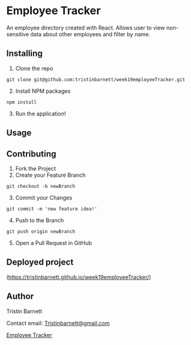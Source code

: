 # Employee Tracker
An employee directory created with React. Allows user to view non-sensitive data about other employees and filter by name.


## Installing
1. Clone the repo 
```
git clone git@github.com:tristinbarnett/week19employeeTracker.git
```
2. Install NPM packages 
```
npm install
```
3. Run the application!

## Usage


## Contributing
1. Fork the Project
2. Create your Feature Branch 
```
git checkout -b newBranch
```
3. Commit your Changes 
```
git commit -m 'new feature idea!'
```
4. Push to the Branch 
```
git push origin newBranch
```
5. Open a Pull Request in GitHub

## Deployed project
(https://tristinbarnett.github.io/week19employeeTracker/)

## Author
Tristin Barnett 

Contact email: Tristinbarnett@gmail.com

[Employee Tracker](https://github.com/tristinbarnett/week19employeeTracker)
